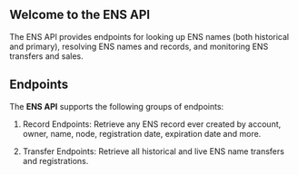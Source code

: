 ## Welcome to the ENS API

The ENS API provides endpoints for looking up ENS names (both historical and primary), resolving ENS names and records, and monitoring ENS transfers and sales.

## Endpoints
The **ENS API** supports the following groups of endpoints:

1. Record Endpoints: Retrieve any ENS record ever created by account, owner, name, node, registration date, expiration date and more.

2. Transfer Endpoints: Retrieve all historical and live ENS name transfers and registrations.